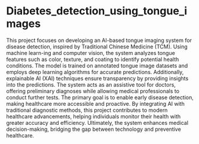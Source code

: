 # Diabetes_detection_using_tongue_images

This project focuses on developing an AI-based tongue imaging system for disease detection, inspired by Traditional Chinese Medicine (TCM). Using machine learn-ing and computer vision, the system analyzes tongue features such as color, texture, and coating to identify potential health conditions. The model is trained on annotated tongue image datasets and employs deep learning algorithms for accurate predictions. Additionally, explainable AI (XAI) techniques ensure transparency by providing insights into the predictions. The system acts as an assistive tool for doctors, offering preliminary diagnoses while allowing medical professionals to conduct further tests. The primary goal is to enable early disease detection, making healthcare more accessible and proactive. By integrating AI with traditional diagnostic methods, this project contributes to modern healthcare advancements, helping individuals monitor their health with greater accuracy and efficiency. Ultimately, the system enhances medical decision-making, bridging the gap between technology and preventive healthcare.

